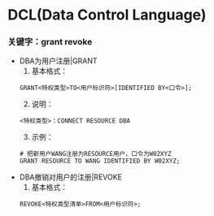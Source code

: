 # DCL(Data Control Language)
### 关键字：grant revoke
+ DBA为用户注册|GRANT
	1. 基本格式：
	```
	GRANT<特权类型>TO<用户标识符>[IDENTIFIED BY<口令>];
	```
	2. 说明：
	```
	<特权类型>：CONNECT RESOURCE DBA
	```
	3. 示例：
	```
	# 把新用户WANG注册为RESOURCE用户，口令为W02XYZ
	GRANT RESOURCE TO WANG IDENTIFIED BY W02XYZ;
	```
+ DBA撤销对用户的注册|REVOKE
	1. 基本格式：
	```
	REVOKE<特权类型清单>FROM<用户标识符>;
	```
	